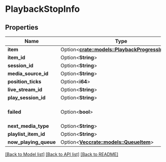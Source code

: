 # PlaybackStopInfo

## Properties

Name | Type | Description | Notes
------------ | ------------- | ------------- | -------------
**item** | Option<[**crate::models::PlaybackProgressInfoItem**](PlaybackProgressInfo_Item.md)> |  | [optional]
**item_id** | Option<**String**> | Gets or sets the item identifier. | [optional]
**session_id** | Option<**String**> | Gets or sets the session id. | [optional]
**media_source_id** | Option<**String**> | Gets or sets the media version identifier. | [optional]
**position_ticks** | Option<**i64**> | Gets or sets the position ticks. | [optional]
**live_stream_id** | Option<**String**> | Gets or sets the live stream identifier. | [optional]
**play_session_id** | Option<**String**> | Gets or sets the play session identifier. | [optional]
**failed** | Option<**bool**> | Gets or sets a value indicating whether this MediaBrowser.Model.Session.PlaybackStopInfo is failed. | [optional]
**next_media_type** | Option<**String**> |  | [optional]
**playlist_item_id** | Option<**String**> |  | [optional]
**now_playing_queue** | Option<[**Vec<crate::models::QueueItem>**](QueueItem.md)> |  | [optional]

[[Back to Model list]](../README.md#documentation-for-models) [[Back to API list]](../README.md#documentation-for-api-endpoints) [[Back to README]](../README.md)


